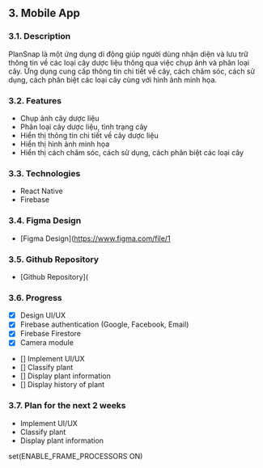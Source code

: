 ## 3. Mobile App 
### 3.1. Description
PlanSnap là một ứng dụng di động giúp người dùng nhận diện và lưu trữ thông tin về các loại cây dược liệu thông qua việc chụp ảnh và phân loại cây. Ứng dụng cung cấp thông tin chi tiết về cây, cách chăm sóc, cách sử dụng, cách phân biệt các loại cây cùng với hình ảnh minh họa.
### 3.2. Features
- Chụp ảnh cây dược liệu
- Phân loại cây dược liệu, tình trạng cây
- Hiển thị thông tin chi tiết về cây dược liệu
- Hiển thị hình ảnh minh họa
- Hiển thị cách chăm sóc, cách sử dụng, cách phân biệt các loại cây
### 3.3. Technologies
- React Native
- Firebase
### 3.4. Figma Design
- [Figma Design](https://www.figma.com/file/1
### 3.5. Github Repository
- [Github Repository](

### 3.6. Progress 
- [x] Design UI/UX
- [x] Firebase authentication (Google, Facebook, Email)
- [x] Firebase Firestore
- [x] Camera module
- [] Implement UI/UX
- [] Classify plant
- [] Display plant information
- [] Display history of plant

###  3.7. Plan for the next 2 weeks
- Implement UI/UX
- Classify plant
- Display plant information


set(ENABLE_FRAME_PROCESSORS ON)